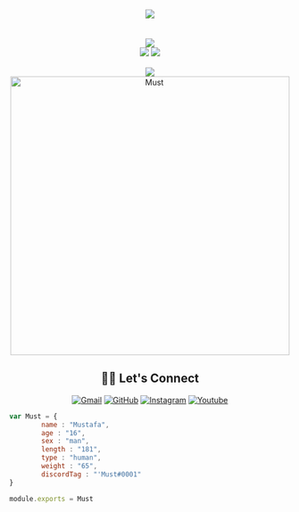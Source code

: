 <h1  align="center"> <a href="https://github.com/must253" ><img src="https://readme-typing-svg.herokuapp.com/?lines=Hi+I'am+Must;I+like+coding;How+are+you+today?;I'm+pretty+fine"> </a></h1> <br><div align="center"> <a href="https://discord.com/users/850677896850702356" title="Discord Account"><img src="https://lanyard-profile-readme.vercel.app/api/850677896850702356?idleMessage=he%20is%20learning%20new%20things..."></a> </div>
<div align="center">
<a href="https://github.com/must253" title="Github Account"><img src="https://komarev.com/ghpvc/?username=must253"></a>
<a href="https://github.com/must253?tab=followers" title="Github followers"><img src="https://img.shields.io/github/followers/must253.svg?style=social&label=Followers"></a>
</div>

<br>
<div align="center"><a href="https://github.com/must253" title="Must Github"><img src="https://github-readme-stats.vercel.app/api?username=must253&count_private=true&show_icons=trueline_height=21&bg_color=0,EC6C6C,FFD479,FFFC79,73FA79&theme=graywhite"></a></div>	 
<div align="center"><a href="https://github.com/must253"><img width=500 src="https://github-readme-stats.vercel.app/api/top-langs/?username=must253&count_private=true&theme=radical" alt="Must" /></a></div>


## <div align="center"> 🙋‍♀️ Let's Connect</div>

<p align="center">
	<a href="mailto:mmaydemir25@gmail.com"><img src="https://img.icons8.com/bubbles/50/000000/gmail.png" alt="Gmail"/></a>
	<a href="https://github.com/must253"><img src="https://img.icons8.com/bubbles/50/000000/github.png" alt="GitHub"/></a>
	<a href="https://instagram.com/aydewirr"><img src="https://img.icons8.com/bubbles/50/000000/instagram.png" alt="Instagram"/></a>
	<a href="https://www.youtube.com/channel/UCx0G0DHiZskHUh3PhPFibMw"><img src="https://img.icons8.com/bubbles/50/000000/youtube.png" alt="Youtube"/></a>
	
</p>


```js
var Must = {
        name : "Mustafa",
    	age : "16",
        sex : "man",
        length : "181",
        type : "human",
        weight : "65",
        discordTag : "'Must#0001" 
}

module.exports = Must
```
